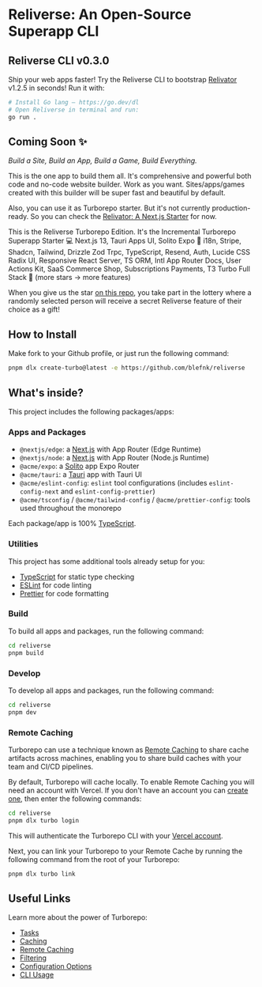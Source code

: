 # Reliverse: An Open-Source Superapp CLI

## Reliverse CLI v0.3.0

Ship your web apps faster! Try the Reliverse CLI to bootstrap [Relivator](https://github.com/blefnk/relivator) v1.2.5 in seconds! Run it with:

```sh
# Install Go lang — https://go.dev/dl
# Open Reliverse in terminal and run:
go run .
```

## Coming Soon ✨

_Build a Site, Build an App, Build a Game, Build Everything._

This is the one app to build them all. It's comprehensive and powerful both code and no-code website builder. Work as you want. Sites/apps/games created with this builder will be super fast and beautiful by default.

Also, you can use it as Turborepo starter. But it's not currently production-ready. So you can check the [Relivator: A Next.js Starter](https://github.com/blefnk/relivator) for now.

This is the Reliverse Turborepo Edition. It's the Incremental Turborepo Superapp Starter 💻 Next.js 13, Tauri Apps UI, Solito Expo 💪 i18n, Stripe, Shadcn, Tailwind, Drizzle Zod Trpc, TypeScript, Resend, Auth, Lucide CSS Radix UI, Responsive React Server, TS ORM, Intl App Router Docs, User Actions Kit, SaaS Commerce Shop, Subscriptions Payments, T3 Turbo Full Stack 🤩 (more stars → more features)

When you give us the star [on this repo](https://github.com/blefnk/reliverse), you take part in the lottery where a randomly selected person will receive a secret Reliverse feature of their choice as a gift!

## How to Install

Make fork to your Github profile, or just run the following command:

```sh
pnpm dlx create-turbo@latest -e https://github.com/blefnk/reliverse
```

## What's inside?

This project includes the following packages/apps:

### Apps and Packages

- `@nextjs/edge`: a [Next.js](https://nextjs.org) with App Router (Edge Runtime)
- `@nextjs/node`: a [Next.js](https://nextjs.org) with App Router (Node.js Runtime)
- `@acme/expo`: a [Solito](https://solito.dev) app Expo Router
- `@acme/tauri`: a [Tauri](https://tauri.app) app with Tauri UI
- `@acme/eslint-config`: `eslint` tool configurations (includes `eslint-config-next` and `eslint-config-prettier`)
- `@acme/tsconfig` / `@acme/tailwind-config` / `@acme/prettier-config`: tools used throughout the monorepo

Each package/app is 100% [TypeScript](https://www.typescriptlang.org/).

### Utilities

This project has some additional tools already setup for you:

- [TypeScript](https://www.typescriptlang.org/) for static type checking
- [ESLint](https://eslint.org/) for code linting
- [Prettier](https://prettier.io) for code formatting

### Build

To build all apps and packages, run the following command:

```sh
cd reliverse
pnpm build
```

### Develop

To develop all apps and packages, run the following command:

```sh
cd reliverse
pnpm dev
```

### Remote Caching

Turborepo can use a technique known as [Remote Caching](https://turbo.build/repo/docs/core-concepts/remote-caching) to share cache artifacts across machines, enabling you to share build caches with your team and CI/CD pipelines.

By default, Turborepo will cache locally. To enable Remote Caching you will need an account with Vercel. If you don't have an account you can [create one](https://vercel.com/signup), then enter the following commands:

```sh
cd reliverse
pnpm dlx turbo login
```

This will authenticate the Turborepo CLI with your [Vercel account](https://vercel.com/docs/concepts/personal-accounts/overview).

Next, you can link your Turborepo to your Remote Cache by running the following command from the root of your Turborepo:

```sh
pnpm dlx turbo link
```

## Useful Links

Learn more about the power of Turborepo:

- [Tasks](https://turbo.build/repo/docs/core-concepts/monorepos/running-tasks)
- [Caching](https://turbo.build/repo/docs/core-concepts/caching)
- [Remote Caching](https://turbo.build/repo/docs/core-concepts/remote-caching)
- [Filtering](https://turbo.build/repo/docs/core-concepts/monorepos/filtering)
- [Configuration Options](https://turbo.build/repo/docs/reference/configuration)
- [CLI Usage](https://turbo.build/repo/docs/reference/command-line-reference)
